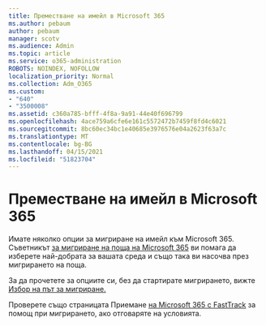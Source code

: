 ```yaml
---
title: Преместване на имейл в Microsoft 365
ms.author: pebaum
author: pebaum
manager: scotv
ms.audience: Admin
ms.topic: article
ms.service: o365-administration
ROBOTS: NOINDEX, NOFOLLOW
localization_priority: Normal
ms.collection: Adm_O365
ms.custom:
- "640"
- "3500008"
ms.assetid: c360a785-bfff-4f8a-9a91-44e40f696799
ms.openlocfilehash: 4ace759a6cfe6e161c5572472b7459f8fd4c6021
ms.sourcegitcommit: 8bc60ec34bc1e40685e3976576e04a2623f63a7c
ms.translationtype: MT
ms.contentlocale: bg-BG
ms.lasthandoff: 04/15/2021
ms.locfileid: "51823704"
---
```

# <a name="move-email-to-microsoft-365"></a>Преместване на имейл в Microsoft 365

Имате няколко опции за мигриране на имейл към Microsoft 365. Съветникът [за мигриране на поща на Microsoft 365](https://aka.ms/alchemyinsight-mailmigrationadvisor) ви помага да изберете най-добрата за вашата среда и също така ви насочва през мигрирането на поща.
  
За да прочетете за опциите си, без да стартирате мигрирането, вижте [Избор на път за мигриране.](https://docs.microsoft.com/Exchange/mailbox-migration/decide-on-a-migration-path)

Проверете също страницата Приемане [на Microsoft 365 с FastTrack](https://www.microsoft.com/fasttrack/microsoft-365/office-365) за помощ при мигрирането, ако отговаряте на условията.
  